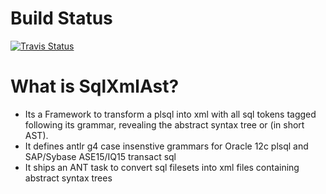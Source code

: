 # Build Status

[![Travis Status](https://api.travis-ci.org/jurgenei/SqlXmlAst.png)](https://travis-ci.org/jurgenei/SqlXmlAst)

# What is SqlXmlAst?

* Its a Framework to transform a plsql into xml with all sql tokens tagged following its grammar, revealing the abstract syntax tree or (in short AST).
* It defines antlr g4 case insenstive grammars for Oracle 12c plsql and SAP/Sybase ASE15/IQ15 transact sql
* It ships an ANT task to convert sql filesets into xml files containing abstract syntax trees
